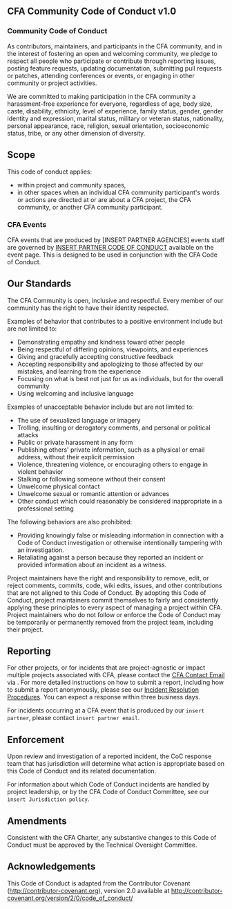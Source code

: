 ## CFA Community Code of Conduct v1.0

### Community Code of Conduct

As contributors, maintainers, and participants in the CFA community, and in the interest of fostering
an open and welcoming community, we pledge to respect all people who participate or contribute
through reporting issues, posting feature requests, updating documentation,
submitting pull requests or patches, attending conferences or events, or engaging in other community or project activities.

We are committed to making participation in the CFA community a harassment-free experience for everyone, regardless of age, body size, caste, disability, ethnicity, level of experience, family status, gender, gender identity and expression, marital status, military or veteran status, nationality, personal appearance, race, religion, sexual orientation, socioeconomic status, tribe, or any other dimension of diversity.

## Scope

This code of conduct applies:
* within project and community spaces,
* in other spaces when an individual CFA community participant's words or actions are directed at or are about a CFA project, the CFA community, or another CFA community participant.

### CFA Events

CFA events that are produced by [INSERT PARTNER AGENCIES] events staff are governed by [INSERT PARTNER CODE OF CONDUCT]() available on the event page. This is designed to be used in conjunction with the CFA Code of Conduct.

## Our Standards

The CFA Community is open, inclusive and respectful. Every member of our community has the right to have their identity respected.

Examples of behavior that contributes to a positive environment include but are not limited to:

* Demonstrating empathy and kindness toward other people
* Being respectful of differing opinions, viewpoints, and experiences
* Giving and gracefully accepting constructive feedback
* Accepting responsibility and apologizing to those affected by our mistakes,
  and learning from the experience
* Focusing on what is best not just for us as individuals, but for the
  overall community
* Using welcoming and inclusive language


Examples of unacceptable behavior include but are not limited to:

* The use of sexualized language or imagery
* Trolling, insulting or derogatory comments, and personal or political attacks
* Public or private harassment in any form
* Publishing others' private information, such as a physical or email
  address, without their explicit permission
* Violence, threatening violence, or encouraging others to engage in violent behavior
* Stalking or following someone without their consent
* Unwelcome physical contact
* Unwelcome sexual or romantic attention or advances
* Other conduct which could reasonably be considered inappropriate in a
  professional setting

The following behaviors are also prohibited:
* Providing knowingly false or misleading information in connection with a Code of Conduct investigation or otherwise intentionally tampering with an investigation.
* Retaliating against a person because they reported an incident or provided information about an incident as a witness.

Project maintainers have the right and responsibility to remove, edit, or reject comments, commits, code, wiki edits, issues, and other contributions that are not aligned to this Code of Conduct.
By adopting this Code of Conduct, project maintainers commit themselves to fairly and consistently applying these principles to every aspect
of managing a project within CFA.
Project maintainers who do not follow or enforce the Code of Conduct may be temporarily or permanently removed from the project team, including their project.

## Reporting

For other projects, or for incidents that are project-agnostic or impact multiple projects associated with CFA, please contact the [CFA Contact Email]() via <cfa-email>. For more detailed instructions on how to submit a report, including how to submit a report anonymously, please see our [Incident Resolution Procedures](https://github.com/theGaryLarson/CFA-Project-Factory/blob/main/project-factory/incident-resolution-procedures.md). You can expect a response within three business days.

For incidents occurring at a CFA event that is produced by our `insert partner`, please contact `insert partner email`.

## Enforcement

Upon review and investigation of a reported incident, the CoC response team that has jurisdiction will determine what action is appropriate based on this Code of Conduct and its related documentation.

For information about which Code of Conduct incidents are handled by project leadership, or by the CFA Code of Conduct Committee, see our `insert Jurisdiction policy`.

## Amendments

Consistent with the CFA Charter, any substantive changes to this Code of Conduct must be approved by the Technical Oversight Committee.

## Acknowledgements

This Code of Conduct is adapted from the Contributor Covenant
(http://contributor-covenant.org), version 2.0 available at
http://contributor-covenant.org/version/2/0/code_of_conduct/